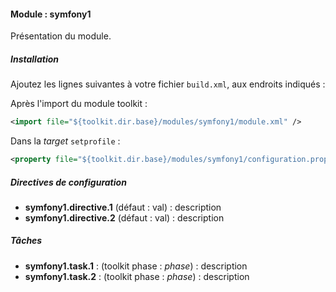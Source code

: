 #### Module : symfony1

Présentation du module.

##### Installation

Ajoutez les lignes suivantes à votre fichier ```build.xml```, aux endroits indiqués :

Après l'import du module toolkit :
 ```xml
 <import file="${toolkit.dir.base}/modules/symfony1/module.xml" />
 ```

Dans la *target* ```setprofile``` :
```xml
<property file="${toolkit.dir.base}/modules/symfony1/configuration.properties" />
```

##### Directives de configuration

* **symfony1.directive.1** (défaut : val) : description
* **symfony1.directive.2** (défaut : val) : description

##### Tâches

* **symfony1.task.1** : (toolkit phase : *phase*) : description
* **symfony1.task.2** : (toolkit phase : *phase*) : description

